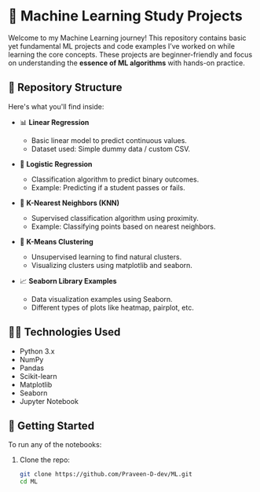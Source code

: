 # 🧠 Machine Learning Study Projects

Welcome to my Machine Learning journey! This repository contains basic yet fundamental ML projects and code examples I’ve worked on while learning the core concepts. These projects are beginner-friendly and focus on understanding the **essence of ML algorithms** with hands-on practice.

## 📁 Repository Structure

Here's what you'll find inside:

- 📊 **Linear Regression**
  - Basic linear model to predict continuous values.
  - Dataset used: Simple dummy data / custom CSV.

- 🔐 **Logistic Regression**
  - Classification algorithm to predict binary outcomes.
  - Example: Predicting if a student passes or fails.

- 🤝 **K-Nearest Neighbors (KNN)**
  - Supervised classification algorithm using proximity.
  - Example: Classifying points based on nearest neighbors.

- 📍 **K-Means Clustering**
  - Unsupervised learning to find natural clusters.
  - Visualizing clusters using matplotlib and seaborn.

- 📈 **Seaborn Library Examples**
  - Data visualization examples using Seaborn.
  - Different types of plots like heatmap, pairplot, etc.

## 🧑‍💻 Technologies Used

- Python 3.x
- NumPy
- Pandas
- Scikit-learn
- Matplotlib
- Seaborn
- Jupyter Notebook

## 🚀 Getting Started

To run any of the notebooks:

1. Clone the repo:
   ```bash
   git clone https://github.com/Praveen-D-dev/ML.git
   cd ML
